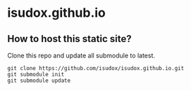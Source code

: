 # isudox.github.io

## How to host this static site?

Clone this repo and update all submodule to latest.

```
git clone https://github.com/isudox/isudox.github.io.git
git submodule init
git submodule update
```



